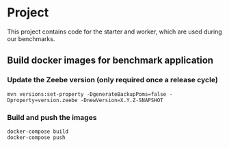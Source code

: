 # Project

This project contains code for the starter and worker, which are used during our benchmarks.

## Build docker images for benchmark application

### Update the Zeebe version (only required once a release cycle)

```
mvn versions:set-property -DgenerateBackupPoms=false -Dproperty=version.zeebe -DnewVersion=X.Y.Z-SNAPSHOT
```

### Build and push the images

```
docker-compose build
docker-compose push
```

